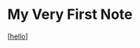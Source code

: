 # My Very First Note

[[hello]]


[//begin]: # "Autogenerated link references for markdown compatibility"
[hello]: hello "Hello"
[//end]: # "Autogenerated link references"
